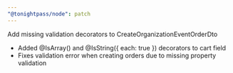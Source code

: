 ```yaml
---
"@tonightpass/node": patch
---
```


Add missing validation decorators to CreateOrganizationEventOrderDto

- Added @IsArray() and @IsString({ each: true }) decorators to cart field
- Fixes validation error when creating orders due to missing property validation